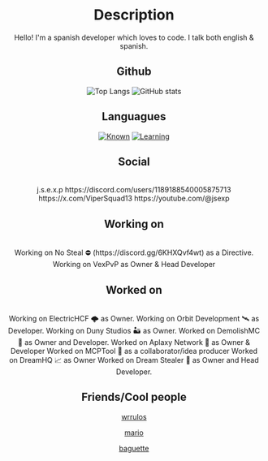 <div align="center">

# Description

Hello! I'm a spanish developer which loves to code. I talk both english & spanish.

## Github
![Top Langs](https://github-readme-stats.vercel.app/api/top-langs/?username=hardcorefactions)
![GitHub stats](https://github-readme-stats.vercel.app/api?username=hardcorefactions&show_icons=true&theme=radical)

## Languagues

[![Known](https://skillicons.dev/icons?i=python,java,mysql,bash)](https://skillicons.dev)
[![Learning](https://skillicons.dev/icons?i=javascript)](https://skillicons.dev)

## Social

<br>
j.s.e.x.p
https://discord.com/users/1189188540005875713
https://x.com/ViperSquad13
https://youtube.com/@jsexp
</br>

## Working on
<br>
Working on No Steal ⛔ (https://discord.gg/6KHXQvf4wt) as a Directive.
Working on VexPvP as Owner & Head Developer
</br>

## Worked on
<br>
Working on ElectricHCF 🌩 as Owner.
Working on Orbit Development 🛰️ as Developer.
Working on Duny Studios 🏜️ as Owner.
Worked on DemolishMC 🔨 as Owner and Developer.
Worked on Aplaxy Network 🐍 as Owner & Developer
Worked on MCPTool 🧨 as a collaborator/idea producer
Worked on DreamHQ 📈 as Owner
Worked on Dream Stealer 💭 as Owner and Head Developer.
</br>

## Friends/Cool people
[wrrulos](https://github.com/wrrulos)<p>
[mario](https://github.com/PerroDev)<p>
[baguette](https://github.com/ZenKun-04)<p>
